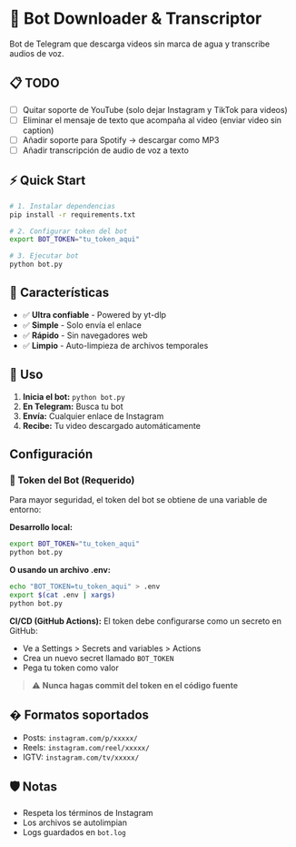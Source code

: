 # 🤖 Bot Downloader & Transcriptor

Bot de Telegram que descarga videos sin marca de agua y transcribe audios de voz.

## 📋 TODO

- [ ] Quitar soporte de YouTube (solo dejar Instagram y TikTok para videos)
- [ ] Eliminar el mensaje de texto que acompaña al video (enviar video sin caption)
- [ ] Añadir soporte para Spotify → descargar como MP3
- [ ] Añadir transcripción de audio de voz a texto

## ⚡ Quick Start

```bash
# 1. Instalar dependencias
pip install -r requirements.txt

# 2. Configurar token del bot
export BOT_TOKEN="tu_token_aqui"

# 3. Ejecutar bot
python bot.py
```

## 🎯 Características

- ✅ **Ultra confiable** - Powered by yt-dlp
- ✅ **Simple** - Solo envía el enlace
- ✅ **Rápido** - Sin navegadores web
- ✅ **Limpio** - Auto-limpieza de archivos temporales

## 📱 Uso

1. **Inicia el bot:** `python bot.py`
2. **En Telegram:** Busca tu bot
3. **Envía:** Cualquier enlace de Instagram
4. **Recibe:** Tu video descargado automáticamente

##  Configuración

### 🔐 Token del Bot (Requerido)

Para mayor seguridad, el token del bot se obtiene de una variable de entorno:

**Desarrollo local:**
```bash
export BOT_TOKEN="tu_token_aqui"
python bot.py
```

**O usando un archivo .env:**
```bash
echo "BOT_TOKEN=tu_token_aqui" > .env
export $(cat .env | xargs)
python bot.py
```

**CI/CD (GitHub Actions):**
El token debe configurarse como un secreto en GitHub:
- Ve a Settings > Secrets and variables > Actions
- Crea un nuevo secret llamado `BOT_TOKEN`
- Pega tu token como valor

> ⚠️ **Nunca hagas commit del token en el código fuente**

## � Formatos soportados

- Posts: `instagram.com/p/xxxxx/`
- Reels: `instagram.com/reel/xxxxx/`  
- IGTV: `instagram.com/tv/xxxxx/`

## 🛡️ Notas

- Respeta los términos de Instagram
- Los archivos se autolimpian
- Logs guardados en `bot.log`
